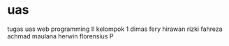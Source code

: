 # uas
tugas uas web programming II
kelompok 1
dimas fery hirawan
rizki fahreza
achmad maulana
herwin florensius P
